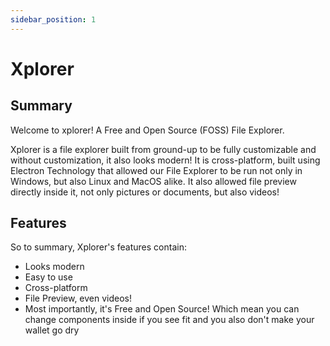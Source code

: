 ```yaml
---
sidebar_position: 1
---
```


# Xplorer

## Summary

Welcome to xplorer! A Free and Open Source (FOSS) File Explorer.

Xplorer is a file explorer built from ground-up to be fully customizable and without customization, it also looks modern! It is cross-platform, built using Electron Technology that allowed our File Explorer to be run not only in Windows, but also Linux and MacOS alike. It also allowed file preview directly inside it, not only pictures or documents, but also videos!

## Features

So to summary, Xplorer's features contain:

-   Looks modern
-   Easy to use
-   Cross-platform
-   File Preview, even videos!
-   Most importantly, it's Free and Open Source! Which mean you can change components inside if you see fit and you also don't make your wallet go dry
